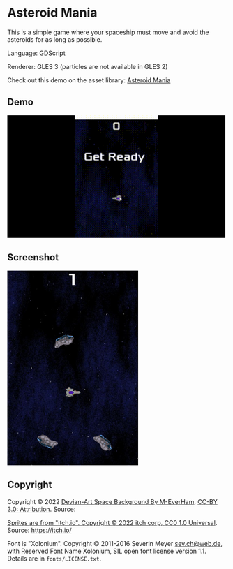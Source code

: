 # Asteroid Mania

This is a simple game where your spaceship must move
and avoid the asteroids for as long as possible.

Language: GDScript

Renderer: GLES 3 (particles are not available in GLES 2)

Check out this demo on the asset library: [Asteroid Mania](https://godotengine.org/asset-library/asset/1505)

## Demo

<img width="500px" src="Spaceship_demo.gif">

## Screenshot 

<img width="300px" src="asteroid_mania.png">

## Copyright
Copyright &copy; 2022 [Devian-Art Space Background By M-EverHam](https://www.deviantart.com/m-everham/art/Pixel-Space-BG-311101538), [CC-BY 3.0: Attribution](http://creativecommons.org/licenses/by/3.0/). Source: <a href="https://www.deviantart.com/m-everham/art/Pixel-Space-BG-311101538">

Sprites are from "itch.io". Copyright © 2022 itch corp, [CC0 1.0 Universal](http://creativecommons.org/publicdomain/zero/1.0/). 
Source: https://itch.io/

Font is "Xolonium". Copyright &copy; 2011-2016 Severin Meyer <sev.ch@web.de>, with Reserved Font Name Xolonium, SIL open font license version 1.1. Details are in `fonts/LICENSE.txt`.

